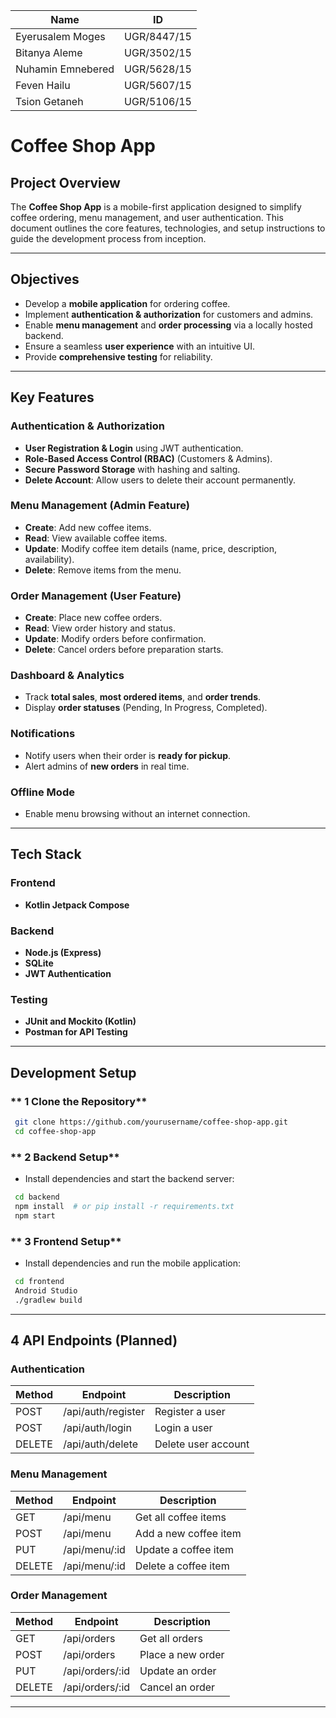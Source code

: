 |Name| ID |
| -------- | -------- |
| Eyerusalem Moges |  UGR/8447/15 | 
| Bitanya Aleme| UGR/3502/15 | 
| Nuhamin Emnebered | UGR/5628/15 |
|Feven Hailu | UGR/5607/15
|Tsion Getaneh | UGR/5106/15 |

#  Coffee Shop App

##  Project Overview
The **Coffee Shop App** is a mobile-first application designed to simplify coffee ordering, menu management, and user authentication. This document outlines the core features, technologies, and setup instructions to guide the development process from inception.

---

## Objectives
- Develop a **mobile application** for ordering coffee.
- Implement **authentication & authorization** for customers and admins.
- Enable **menu management** and **order processing** via a locally hosted backend.
- Ensure a seamless **user experience** with an intuitive UI.
- Provide **comprehensive testing** for reliability.

---

##  Key Features
###  Authentication & Authorization
- **User Registration & Login** using JWT authentication.
- **Role-Based Access Control (RBAC)** (Customers & Admins).
- **Secure Password Storage** with hashing and salting.
- **Delete Account**: Allow users to delete their account permanently.

###  Menu Management (Admin Feature)
- **Create**: Add new coffee items.
- **Read**: View available coffee items.
- **Update**: Modify coffee item details (name, price, description, availability).
- **Delete**: Remove items from the menu.

###  Order Management (User Feature)
- **Create**: Place new coffee orders.
- **Read**: View order history and status.
- **Update**: Modify orders before confirmation.
- **Delete**: Cancel orders before preparation starts.

###  Dashboard & Analytics
- Track **total sales**, **most ordered items**, and **order trends**.
- Display **order statuses** (Pending, In Progress, Completed).

###  Notifications
- Notify users when their order is **ready for pickup**.
- Alert admins of **new orders** in real time.


###  Offline Mode
- Enable menu browsing without an internet connection.

---

##  Tech Stack
### **Frontend**
- **Kotlin Jetpack Compose**

### **Backend**
- **Node.js (Express)** 
- **SQLite**
- **JWT Authentication**

### **Testing**
- **JUnit and Mockito (Kotlin)**
- **Postman for API Testing**

---

##  Development Setup
### ** 1️ Clone the Repository**
```sh
 git clone https://github.com/yourusername/coffee-shop-app.git
 cd coffee-shop-app
```

### ** 2️ Backend Setup**
- Install dependencies and start the backend server:
```sh
 cd backend
 npm install  # or pip install -r requirements.txt
 npm start  
```

### ** 3️ Frontend Setup**
- Install dependencies and run the mobile application:
```sh
 cd frontend
 Android Studio 
 ./gradlew build
```

---

## 4 API Endpoints (Planned)
### **Authentication**
| Method | Endpoint            | Description       |
|--------|---------------------|-------------------|
| POST   | /api/auth/register  | Register a user  |
| POST   | /api/auth/login     | Login a user     |
| DELETE | /api/auth/delete    | Delete user account |

### **Menu Management**
| Method | Endpoint            | Description              |
|--------|---------------------|--------------------------|
| GET    | /api/menu           | Get all coffee items    |
| POST   | /api/menu           | Add a new coffee item   |
| PUT    | /api/menu/:id       | Update a coffee item    |
| DELETE | /api/menu/:id       | Delete a coffee item    |

### **Order Management**
| Method | Endpoint            | Description              |
|--------|---------------------|--------------------------|
| GET    | /api/orders         | Get all orders          |
| POST   | /api/orders         | Place a new order       |
| PUT    | /api/orders/:id     | Update an order         |
| DELETE | /api/orders/:id     | Cancel an order         |

---






